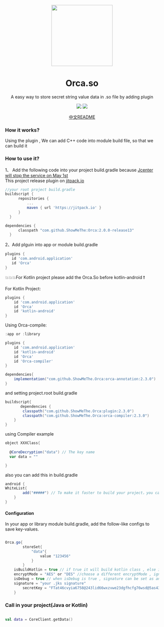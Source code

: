   
   
   
   
   <p align="center"><a href="https://github.com/ShowMeThe/Orca" target="_blank"><img width="200"src="https://github.com/ShowMeThe/Orca/blob/master/logo_cover.png"></a></p>
   <h1 align="center">Orca.so</h1>
   <p align="center">A easy way to store secret string value data in .so file by adding plugin</p>
   
   <p align="center">
   <a href="https://github.com/ShowMeThe/Orca"><img src = "https://img.shields.io/badge/Project-Orca.So-orange"></a>
   <img src = "https://img.shields.io/badge/Verion-2.0.0%2B-blue"></a>
   </p>
   
   
   <p align = "center">
     <a href="https://github.com/ShowMeThe/Orca/blob/master/README-ZH.md">中文README</a>
   </p>
   
   ### How it works?
   
   Using the plugin , We can add C++ code into module build file, so that we can build it
   
   
  ### How to use it?
  
 1、 Add the following code into your project build.gradle
 because <a href = "https://jfrog.com/blog/into-the-sunset-bintray-jcenter-gocenter-and-chartcenter/">Jcenter will stop the service on May 1st</a></br>
 This project release plugin on <a href="jitpack.io">jitpack.io</a>
  ```gradle
  //your root project build.gradle
  buildscript {
		repositories {
			...
			maven { url 'https://jitpack.io' }
		}
	}
 
  dependencies {
        classpath "com.github.ShowMeThe:Orca:2.0.0-release13"
    }
  
  ```
 2、Add plguin into app or module build.gradle
 ```gradle
 plugins {
    id 'com.android.application'
    id 'Orca'
}
 
 ```
:boom::boom::boom:For Kotlin project please add the Orca.So before kotlin-android :exclamation:

For Kotlin Project:

```gradle
plugins {
    id 'com.android.application'
    id 'Orca'
    id 'kotlin-android'
}

```

Using Orca-compile:
```gradle
:app or :library

plugins {
    id 'com.android.application'
    id 'kotlin-android'
    id 'Orca'
    id 'Orca-compiler'
}

dependencies{
    implementation("com.github.ShowMeThe.Orca:orca-annotation:2.3.0")
}
```

and setting project.root build.gradle
```gradle
buildscript{
       dependencies {
        classpath("com.github.ShowMeThe.Orca:plugin:2.3.0")
        classpath("com.github.ShowMeThe.Orca:orca-compiler:2.3.0")
    }
}

```
using Compiler example
```gradle
object XXXClass{
 
  @CoreDecryption("data") // The key name
  var data = ""

}
```
also you can add this in build.gradle
```gradle
android {
WhiteList{
        add("#####") // To make it faster to build your project，you can add some specific classname where you need the @CoreDecryption
    }
}
```

#### Configuration

In your app or library module build.gradle, add the follow-like configs to save key-values.

```gradle

Orca.go{
        storeSet{
            "data"{
                value "123456"
            }
        }
    isBuildKotlin = true // if true it will build kotlin class , else it builds Java class
	encryptMode = "AES" or "DES" //choose a different encryptMode , ignore case
 	isDebug = true // when isDebug is true , signature can be set as an empty string value. Default value is false
	signature = "your .jks signature"
        secretKey = "FTat46cvyia6758@243lid66wxzvwe23dgfhcfg76wsd@5as431aq1256dsaa211" //This is the default key , you must replace it
    }

```

### Call in your project(Java or Kotlin)

```kotlin

val data = CoreClient.getData()


```




 
